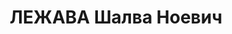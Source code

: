 ---
title: ЛЕЖАВА Шалва Ноевич
description: 'Род. в 1909, г. Тбилиси, грузин. Род занятий: к моменту ареста начальник
  геологоразведывательной партии по разведке ценского мышьяка. Инженер-горняк.

  Осужден Тройкой при НКВД ГССР 13.12.1937. Мера наказания: расстрел с конфискацией
  личного имущества. Дата расстрела: 23.12.1937'
---